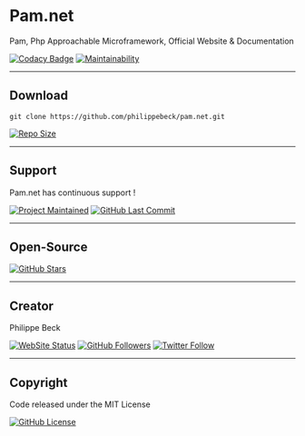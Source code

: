 # Pam.net

Pam, Php Approachable Microframework, Official Website & Documentation

[![Codacy Badge](https://app.codacy.com/project/badge/Grade/ca84db1f62b84592be52e2cf6662f553)](https://www.codacy.com/manual/philippebeck/pam.net?utm_source=github.com&amp;utm_medium=referral&amp;utm_content=philippebeck/pam.net&amp;utm_campaign=Badge_Grade)
[![Maintainability](https://api.codeclimate.com/v1/badges/fe2d7e6eb4b25beec519/maintainability)](https://codeclimate.com/github/philippebeck/pam.net/maintainability)

---

## Download

`git clone https://github.com/philippebeck/pam.net.git`  
  
[![Repo Size](https://img.shields.io/github/repo-size/philippebeck/pam.net.svg?label=Repo+Size)](https://github.com/philippebeck/pam.net/tree/master)

---

## Support

Pam.net has continuous support !

[![Project Maintained](https://img.shields.io/maintenance/yes/2020.svg?label=Maintained)](https://github.com/philippebeck/pam.net)
[![GitHub Last Commit](https://img.shields.io/github/last-commit/philippebeck/pam.net.svg?label=Last+Commit)](https://github.com/philippebeck/pam.net/commits/master)

---

## Open-Source

[![GitHub Stars](https://img.shields.io/github/stars/philippebeck/pam.net.svg?label=GitHub+:+Pam.net+|+Stars)](https://github.com/philippebeck/pam.net)

---

## Creator

Philippe Beck

[![WebSite Status](https://img.shields.io/website-up-down-green-red/https/philippebeck.net.svg?label=https://philippebeck.net)](https://philippebeck.net)
[![GitHub Followers](https://img.shields.io/github/followers/philippebeck.svg?label=GitHub+:+philippebeck+|+Followers)](https://github.com/philippebeck)
[![Twitter Follow](https://badgen.net/twitter/follow/philippepjbeck)](https://twitter.com/philippepjbeck)

---

## Copyright

Code released under the MIT License

[![GitHub License](https://img.shields.io/github/license/philippebeck/pam.net.svg?label=License)](https://github.com/philippebeck/pam.net/blob/master/LICENSE)
